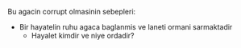 Bu agacin corrupt olmasinin sebepleri:
- Bir hayatelin ruhu agaca baglanmis ve laneti ormani sarmaktadir
	- Hayalet kimdir ve niye ordadir?